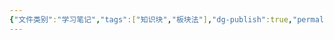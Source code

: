 ```yaml
---
{"文件类别":"学习笔记","tags":["知识块","板块法"],"dg-publish":true,"permalink":"/学习笔记studyup/知识点cheese/债法/","dgPassFrontmatter":true,"noteIcon":"","created":"2024-07-01T22:32:14.023+08:00","updated":"2024-09-11T12:35:28.761+08:00"}
---
```


